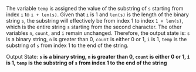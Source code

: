 The variable `temp` is assigned the value of the substring of `s` starting from index `i` to `i + len(s)`. Given that `i` is 1 and `len(s)` is the length of the binary string `s`, the substring will effectively be from index 1 to index `1 + len(s)`, which is the entire string `s` starting from the second character. The other variables `n`, `count`, and `i` remain unchanged. Therefore, the output state is: `s` is a binary string, `n` is greater than 0, `count` is either 0 or 1, `i` is 1, `temp` is the substring of `s` from index 1 to the end of the string.

Output State: **`s` is a binary string, `n` is greater than 0, `count` is either 0 or 1, `i` is 1, `temp` is the substring of `s` from index 1 to the end of the string**